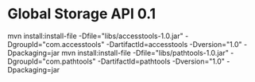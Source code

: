 # Global Storage API 0.1

mvn install:install-file -Dfile="libs/accesstools-1.0.jar" -DgroupId="com.accesstools" -DartifactId=accesstools -Dversion="1.0" -Dpackaging=jar
mvn install:install-file -Dfile="libs/pathtools-1.0.jar" -DgroupId="com.pathtools" -DartifactId=pathtools -Dversion="1.0" -Dpackaging=jar

